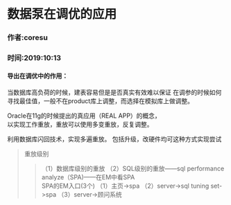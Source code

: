 # 数据泵在调优的应用
### 作者:coresu
### 时间:2019:10:13

#### 导出在调优中的作用：
当数据库高负荷的时候，建表容易但是是否真实有效难以保证
在调参的时候如何寻找最佳值，一般不在product库上调整，而选择在模拟库上做调整。

Oracle在11g的时候提出的真应用（REAL APP）的概念，  
以实现工作重放，重放可以使用多变重放，反复调整。


利用数据库闪回技术，实现多遍重放。
包括升级，改硬件均可这种方式实现尝试  

> 重放级别
> > （1）数据库级别的重放
> > （2）SQL级别的重放——sql performance analyze（SPA)——在EM中看SPA  
SPA的EM入口(3个)
（1）主页->spa
（2）server->sql tuning set->spa
（3）server->顾问系统

